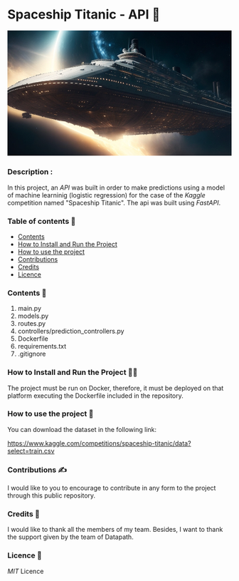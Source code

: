# **Spaceship Titanic - API**  📘
![spaceship titanic](img/spaceship2.jpeg)

### **Description**  :

In this project, an *API* was built in order to make predictions using a model of machine learninig (logistic regression) for the case of the *Kaggle* competition named "Spaceship Titanic". The api was built using *FastAPI*.

### **Table of contents**  🔡

- [Contents](#contents)
- [How to Install and Run the Project](#how-to-install-and-run-the-project)
- [How to use the project](#how-to-use-the-project)
- [Contributions](#contributions)
- [Credits](#credits)
- [Licence](#licence)

### **Contents**  🔖

1. main.py
2. models.py
3. routes.py
4. controllers/prediction_controllers.py
5. Dockerfile
6. requirements.txt
7. .gitignore

### **How to Install and Run the Project**  🏃‍♂️

The project must be run on Docker, therefore, it must be deployed on that platform executing the Dockerfile included in the repository. 

### **How to use the project**  📂

You can download the dataset in the following link:

https://www.kaggle.com/competitions/spaceship-titanic/data?select=train.csv

### **Contributions**  ✍️

I would like to you to encourage to contribute in any form to the project through this public repository. 

### **Credits**  🎈

I would like to thank all the members of my team. Besides, I want to thank the support given by the team of Datapath. 

### **Licence**  👮

*MIT* Licence
